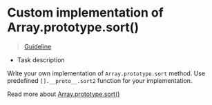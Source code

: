 # Custom implementation of Array.prototype.sort()

> [Guideline](https://github.com/mate-academy/js_task-guideline/blob/master/README.md)

- Task description

Write your own implementation of `Array.prototype.sort` method. Use predefined `[].__proto__.sort2` function for your implementation.

Read more about [Array.prototype.sort()](https://developer.mozilla.org/en-US/docs/Web/JavaScript/Reference/Global_Objects/Array/sort)
